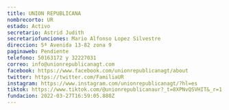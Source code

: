 ```yaml
---
title: UNION REPUBLICANA
nombrecorto: UR
estado: Activo
secretario: Astrid Judith
secretariofunciones: Mario Alfonso Lopez Silvestre
direccion: 5ª Avenida 13-82 zona 9
paginaweb: Pendiente
telefono: 50163172 y 32227031
correo: info@unionrepublicanagt.com
facebook: https://www.facebook.com/unionrepublicanagt/about
twitter: https://twitter.com/FamiliaUR
instagram: https://www.instagram.com/unionrepublicanagt/?hl=es
tiktok: https://www.tiktok.com/@unionrepublicanaur?_t=8XPNvQSVHIT&_r=1
fundacion: 2022-03-27T16:59:05.880Z
---
```

